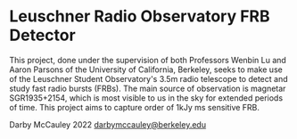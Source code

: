# Leuschner Radio Observatory FRB Detector
This project, done under the supervision of both Professors Wenbin Lu and Aaron Parsons of the University of California, Berkeley, seeks to make use of the Leuschner Student Observatory's 3.5m radio telescope to detect and study fast radio bursts (FRBs). The main source of observation is magnetar SGR1935+2154, which is most visible to us in the sky for extended periods of time. This project aims to capture order of 1kJy ms sensitive FRB.

Darby McCauley 2022 darbymccauley@berkeley.edu
